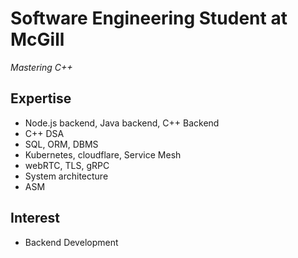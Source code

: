 # Software Engineering Student at McGill

*Mastering C++*


## Expertise
- Node.js backend, Java backend, C++ Backend
- C++ DSA
- SQL, ORM, DBMS
- Kubernetes, cloudflare, Service Mesh
- webRTC, TLS, gRPC
- System architecture
- ASM

## Interest
- Backend Development


  
